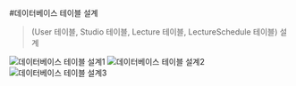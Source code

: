 #데이터베이스 테이블 설계
>(User 테이블, Studio 테이블, Lecture 테이블, LectureSchedule 테이블) 설계

![데이터베이스 테이블 설계1](../image/Database_테이블_설계_page-0001.jpg)
![데이터베이스 테이블 설계2](../image/Database_테이블_설계_page-0002.jpg)
![데이터베이스 테이블 설계3](../image/Database_테이블_설계_page-0003.jpg)
